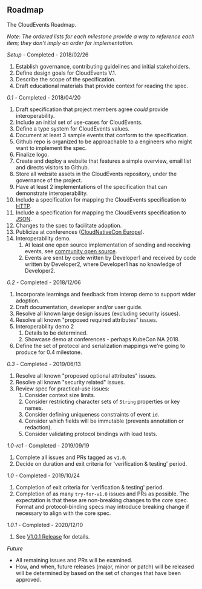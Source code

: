 ## Roadmap

The CloudEvents Roadmap.

_Note: The ordered lists for each milestone provide a way to reference each
item; they don't imply an order for implementation._

_Setup_ - Completed - 2018/02/26

1. Establish governance, contributing guidelines and initial stakeholders.
1. Define design goals for CloudEvents V.1.
1. Describe the scope of the specification.
1. Draft educational materials that provide context for reading the spec.

_0.1_ - Completed - 2018/04/20

1. Draft specification that project members agree _could_ provide
   interoperability.
1. Include an initial set of use-cases for CloudEvents.
1. Define a type system for CloudEvents values.
1. Document at least 3 sample events that conform to the specification.
1. Github repo is organized to be approachable to a engineers who might want to
   implement the spec.
1. Finalize logo.
1. Create and deploy a website that features a simple overview, email list and
   directs visitors to Github.
1. Store all website assets in the CloudEvents repository, under the governance
   of the project.
1. Have at least 2 implementations of the specification that can demonstrate
   interoperability.
1. Include a specification for mapping the CloudEvents specification to
   [HTTP](../cloudevents/bindings/http-protocol-binding.md).
1. Include a specification for mapping the CloudEvents specification to
   [JSON](../cloudevents/formats/json-format.md).
1. Changes to the spec to facilitate adoption.
1. Publicize at conferences
   ([CloudNativeCon Europe](https://events.linuxfoundation.org/events/kubecon-cloudnativecon-north-america-2018/)).
1. Interoperability demo.
   1. At least one open source implementation of sending and receiving events,
      see
      [community open source](https://github.com/cloudevents/spec/blob/master/community/open-source.md).
   1. Events are sent by code written by Developer1 and received by code written
      by Developer2, where Developer1 has no knowledge of Developer2.

_0.2_ - Completed - 2018/12/06

1. Incorporate learnings and feedback from interop demo to support wider
   adoption.
1. Draft documentation, developer and/or user guide.
1. Resolve all known large design issues (excluding security issues).
1. Resolve all known "proposed required attributes" issues.
1. Interoperability demo 2
   1. Details to be determined.
   1. Showcase demo at conferences - perhaps KubeCon NA 2018.
1. Define the set of protocol and serialization mappings we're going to produce
   for 0.4 milestone.

_0.3_ - Completed - 2019/06/13

1. Resolve all known "proposed optional attributes" issues.
1. Resolve all known "security related" issues.
1. Review spec for practical-use issues:
   1. Consider context size limits.
   1. Consider restricting character sets of `String` properties or key names.
   1. Consider defining uniqueness constraints of event `id`.
   1. Consider which fields will be immutable (prevents annotation or
      redaction).
   1. Consider validating protocol bindings with load tests.

_1.0-rc1_ - Completed - 2019/09/19

1. Complete all issues and PRs tagged as `v1.0`.
1. Decide on duration and exit criteria for 'verification & testing' period.

_1.0_ - Completed - 2019/10/24

1. Completion of exit criteria for 'verification & testing' period.
1. Completion of as many `try-for-v1.0` issues and PRs as possible. The
   expectation is that these are non-breaking changes to the core spec.
   Format and protocol-binding specs may introduce breaking change if
   necessary to align with the core spec.

_1.0.1_ - Completed - 2020/12/10

1. See [V1.0.1 Release](https://github.com/cloudevents/spec/releases/tag/v1.0.1)
   for details.

_Future_

- All remaining issues and PRs will be examined.
- How, and when, future releases (major, minor or patch) will be released will
  be determined by based on the set of changes that have been approved.
